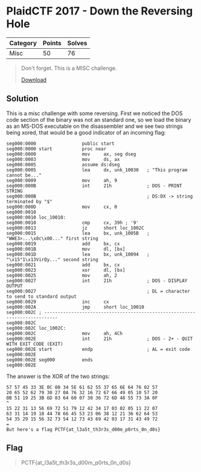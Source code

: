 # PlaidCTF 2017 - Down the Reversing Hole

| Category | Points | Solves |
| -------- |--------| -------|
| Misc     | 50     | 76     |

> Don't forget. This is a MISC challenge. 
> 
> [Download](reversing-hole_c344571f488311a2553d2cbac6fa0d35.exe)

## Solution

This is a misc challenge with some reversing. First we noticed the DOS code section of the binary was not an standard one, so we load the binary as an MS-DOS executable on the disassembler and we see two strings being xored, that would be a good indicator of an incoming flag:

```
seg000:0000                 public start
seg000:0000 start           proc near
seg000:0000                 mov     ax, seg dseg
seg000:0003                 mov     ds, ax
seg000:0005                 assume ds:dseg
seg000:0005                 lea     dx, unk_10030   ; "This program cannot be..."
seg000:0009                 mov     ah, 9
seg000:000B                 int     21h             ; DOS - PRINT STRING
seg000:000B                                         ; DS:DX -> string terminated by "$"
seg000:000D                 mov     cx, 0
seg000:0010
seg000:0010 loc_10010:
seg000:0010                 cmp     cx, 39h ; '9'
seg000:0013                 jz      short loc_1002C
seg000:0015                 lea     bx, unk_1005B   ; "WWE3>...\x0c\x00..." first string
seg000:0019                 add     bx, cx
seg000:001B                 mov     dl, [bx]
seg000:001D                 lea     bx, unk_10094   ; "\x15"1\x13VirQy..." second string
seg000:0021                 add     bx, cx
seg000:0023                 xor     dl, [bx]
seg000:0025                 mov     ah, 2
seg000:0027                 int     21h             ; DOS - DISPLAY OUTPUT
seg000:0027                                         ; DL = character to send to standard output
seg000:0029                 inc     cx
seg000:002A                 jmp     short loc_10010
seg000:002C ; ---------------------------------------------------------------------------
seg000:002C
seg000:002C loc_1002C:
seg000:002C                 mov     ah, 4Ch
seg000:002E                 int     21h             ; DOS - 2+ - QUIT WITH EXIT CODE (EXIT)
seg000:002E start           endp                    ; AL = exit code
seg000:002E
seg000:002E seg000          ends
seg000:002E
```

The answer is the XOR of the two strings:

```
57 57 45 33 3E 0C 00 34 5E 61 62 55 37 65 6E 64 76 02 57
20 65 52 62 79 30 27 0A 76 32 16 72 67 66 49 05 10 57 20
0B 51 19 25 3B 6D 03 64 60 07 30 36 72 6D 48 55 73 3A 0F 
^
15 22 31 13 56 69 72 51 79 12 42 34 17 03 02 05 11 22 07
63 31 14 19 18 44 78 66 45 53 23 06 38 12 21 36 62 64 53
54 35 29 15 56 32 73 54 12 73 43 69 42 03 17 31 43 49 72
=
But here's a flag PCTF{at_l3a5t_th3r3s_d00m_p0rts_0n_d0s}
```

## Flag
> PCTF{at_l3a5t_th3r3s_d00m_p0rts_0n_d0s}
